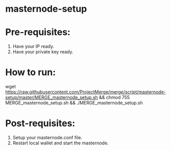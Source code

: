 # masternode-setup

# Pre-requisites:
1. Have your IP ready.
2. Have your private key ready.

# How to run:
wget https://raw.githubusercontent.com/ProjectMerge/merge/script/masternode-setup/master/MERGE_masternode_setup.sh && chmod 755 MERGE_masternode_setup.sh && ./MERGE_masternode_setup.sh

# Post-requisites:
1. Setup your masternode.conf file.
2. Restart local wallet and start the masternode.
